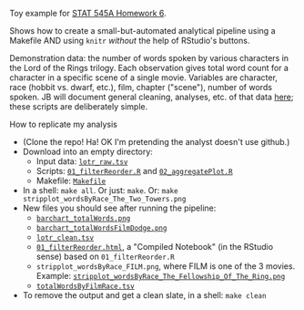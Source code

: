 Toy example for [STAT 545A Homework 6](http://www.stat.ubc.ca/~jenny/STAT545A/hw06_puttingAllTogether.html).

Shows how to create a small-but-automated analytical pipeline using a Makefile AND using `knitr` *without* the help of RStudio's buttons.

Demonstration data: the number of words spoken by various characters in the Lord of the Rings trilogy. Each observation gives total word count for a character in a specific scene of a single movie. Variables are character, race (hobbit vs. dwarf, etc.), film, chapter ("scene"), number of words spoken. JB will document general cleaning, analyses, etc. of that data [here](https://github.com/jennybc/lotr); these scripts are deliberately simple.

How to replicate my analysis

  * (Clone the repo! Ha! OK I'm pretending the analyst doesn't use github.)
  * Download into an empty directory:
    - Input data: [`lotr_raw.tsv`](https://github.com/jennybc/STAT545A/blob/master/hw06_scaffolds/01_justR/lotr_raw.tsv)
    - Scripts: [`01_filterReorder.R`](https://raw.github.com/jennybc/STAT545A/master/hw06_scaffolds/01_justR/01_filterReorder.R) and [`02_aggregatePlot.R`](https://raw.github.com/jennybc/STAT545A/master/hw06_scaffolds/01_justR/02_aggregatePlot.R)
    - Makefile: [`Makefile`](https://raw.github.com/jennybc/STAT545A/master/hw06_scaffolds/02_rAndMake/Makefile)
  * In a shell: `make all`. Or just: `make`. Or: `make stripplot_wordsByRace_The_Two_Towers.png`
  * New files you should see after running the pipeline:
    - [`barchart_totalWords.png`](https://raw.github.com/jennybc/STAT545A/master/hw06_scaffolds/01_justR/barchart_totalWords.png)
    - [`barchart_totalWordsFilmDodge.png`](https://raw.github.com/jennybc/STAT545A/master/hw06_scaffolds/01_justR/barchart_totalWordsFilmDodge.png)
    - [`lotr_clean.tsv`](https://github.com/jennybc/STAT545A/blob/master/hw06_scaffolds/01_justR/lotr_clean.tsv)
    * [`01_filterReorder.html`](https://github.com/jennybc/STAT545A/blob/master/hw06_scaffolds/03_knitWithoutRStudio/01_filterReorder.html), a "Compiled Notebook" (in the RStudio sense) based on `01_filterReorder.R`
    - `stripplot_wordsByRace_FILM.png`, where FILM is one of the 3 movies. Example: [`stripplot_wordsByRace_The_Fellowship_Of_The_Ring.png`](https://raw.github.com/jennybc/STAT545A/master/hw06_scaffolds/01_justR/stripplot_wordsByRace_The_Fellowship_Of_The_Ring.png)
    - [`totalWordsByFilmRace.tsv`](https://github.com/jennybc/STAT545A/blob/master/hw06_scaffolds/01_justR/totalWordsByFilmRace.tsv)
  * To remove the output and get a clean slate, in a shell: `make clean`

